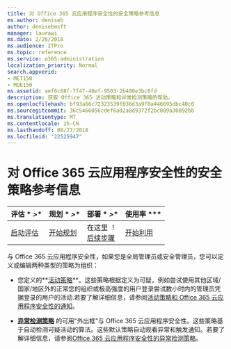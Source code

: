 ```yaml
---
title: 对 Office 365 云应用程序安全性的安全策略参考信息
ms.author: deniseb
author: denisebmsft
manager: laurawi
ms.date: 2/26/2018
ms.audience: ITPro
ms.topic: reference
ms.service: o365-administration
localization_priority: Normal
search.appverid:
- MET150
- MOE150
ms.assetid: aef6c88f-7f47-40ef-9503-2b400e3bc6fd
description: 获取 Office 365 活动策略和异常检测策略的帮助。
ms.openlocfilehash: bf93a66c72323539f036d3a9f8a446695dbc40c0
ms.sourcegitcommit: 36c5466056cdef6ad2a8d9372f2bc009a30892bb
ms.translationtype: MT
ms.contentlocale: zh-CN
ms.lasthandoff: 08/27/2018
ms.locfileid: "22525947"
---
```

# <a name="security-policy-reference-information-for-office-365-cloud-app-security"></a>对 Office 365 云应用程序安全性的安全策略参考信息
  
|评估 * *\>**|规划 * *\>**|部署 * *\>**|使用率 ***|
|:-----|:-----|:-----|:-----|
|[启动评估](office-365-cas-overview.md) <br/> |[开始规划](get-ready-for-office-365-cas.md) <br/> |在这里 ！  <br/> [后续步骤](review-office-365-cas-alerts.md) <br/> |[开始利用](utilization-activities-for-ocas.md) <br/> |
   
与 Office 365 云应用程序安全性，如果您是全局管理员或安全管理员，您可以定义或编辑两种类型的策略为组织：
  
- 您定义的**[活动策略](activity-policies-and-alerts.md)**。这些策略根据定义为可疑，例如尝试使用其他区域/国家/地区外的正常您的组织或极高强度的用户登录尝试数小时内的管理员凭据登录的用户的活动.若要了解详细信息，请参阅[活动策略和 Office 365 云应用程序安全性的通知](activity-policies-and-alerts.md)。
    
- **[异常检测策略](anomaly-detection-policies-in-ocas.md)** 的可用"外出框"与 Office 365 云应用程序安全性。这些策略基于自动检测可疑活动的算法。这些默认策略自动观看异常和触发通知。若要了解详细信息，请参阅[Office 365 云应用程序安全性的异常检测策略](anomaly-detection-policies-in-ocas.md)。
    


